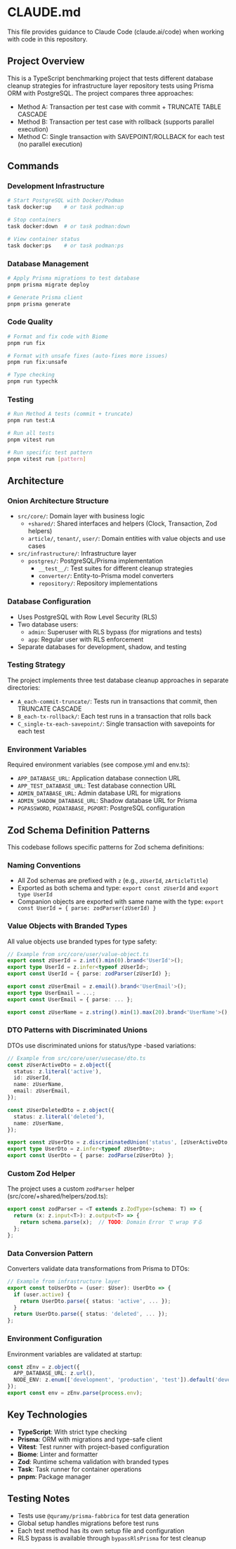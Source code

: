 # CLAUDE.md

This file provides guidance to Claude Code (claude.ai/code) when working with code in this repository.

## Project Overview

This is a TypeScript benchmarking project that tests different database cleanup strategies for infrastructure layer repository tests using Prisma ORM with PostgreSQL. The project compares three approaches:
- Method A: Transaction per test case with commit + TRUNCATE TABLE CASCADE
- Method B: Transaction per test case with rollback (supports parallel execution)
- Method C: Single transaction with SAVEPOINT/ROLLBACK for each test (no parallel execution)

## Commands

### Development Infrastructure
```bash
# Start PostgreSQL with Docker/Podman
task docker:up    # or task podman:up

# Stop containers
task docker:down  # or task podman:down

# View container status
task docker:ps    # or task podman:ps
```

### Database Management
```bash
# Apply Prisma migrations to test database
pnpm prisma migrate deploy

# Generate Prisma client
pnpm prisma generate
```

### Code Quality
```bash
# Format and fix code with Biome
pnpm run fix

# Format with unsafe fixes (auto-fixes more issues)
pnpm run fix:unsafe

# Type checking
pnpm run typechk
```

### Testing
```bash
# Run Method A tests (commit + truncate)
pnpm run test:A

# Run all tests
pnpm vitest run

# Run specific test pattern
pnpm vitest run [pattern]
```

## Architecture

### Onion Architecture Structure
- `src/core/`: Domain layer with business logic
  - `+shared/`: Shared interfaces and helpers (Clock, Transaction, Zod helpers)
  - `article/`, `tenant/`, `user/`: Domain entities with value objects and use cases
- `src/infrastructure/`: Infrastructure layer
  - `postgres/`: PostgreSQL/Prisma implementation
    - `__test__/`: Test suites for different cleanup strategies
    - `converter/`: Entity-to-Prisma model converters
    - `repository/`: Repository implementations

### Database Configuration
- Uses PostgreSQL with Row Level Security (RLS)
- Two database users:
  - `admin`: Superuser with RLS bypass (for migrations and tests)
  - `app`: Regular user with RLS enforcement
- Separate databases for development, shadow, and testing

### Testing Strategy
The project implements three test database cleanup approaches in separate directories:
- `A_each-commit-truncate/`: Tests run in transactions that commit, then TRUNCATE CASCADE
- `B_each-tx-rollback/`: Each test runs in a transaction that rolls back
- `C_single-tx-each-savepoint/`: Single transaction with savepoints for each test

### Environment Variables
Required environment variables (see compose.yml and env.ts):
- `APP_DATABASE_URL`: Application database connection URL
- `APP_TEST_DATABASE_URL`: Test database connection URL
- `ADMIN_DATABASE_URL`: Admin database URL for migrations
- `ADMIN_SHADOW_DATABASE_URL`: Shadow database URL for Prisma
- `PGPASSWORD`, `PGDATABASE`, `PGPORT`: PostgreSQL configuration

## Zod Schema Definition Patterns

This codebase follows specific patterns for Zod schema definitions:

### Naming Conventions
- All Zod schemas are prefixed with `z` (e.g., `zUserId`, `zArticleTitle`)
- Exported as both schema and type: `export const zUserId` and `export type UserId`
- Companion objects are exported with same name with the type: `export const UserId = { parse: zodParser(zUserId) }`

### Value Objects with Branded Types
All value objects use branded types for type safety:
```typescript
// Example from src/core/user/value-object.ts
export const zUserId = z.int().min(0).brand<'UserId'>();
export type UserId = z.infer<typeof zUserId>;
export const UserId = { parse: zodParser(zUserId) };

export const zUserEmail = z.email().brand<'UserEmail'>();
export type UserEmail = ...;
export const UserEmail = { parse: ... };

export const zUserName = z.string().min(1).max(20).brand<'UserName'>();
```

### DTO Patterns with Discriminated Unions
DTOs use discriminated unions for status/type -based variations:
```typescript
// Example from src/core/user/usecase/dto.ts
const zUserActiveDto = z.object({
  status: z.literal('active'),
  id: zUserId,
  name: zUserName,
  email: zUserEmail,
});

const zUserDeletedDto = z.object({
  status: z.literal('deleted'),
  name: zUserName,
});

export const zUserDto = z.discriminatedUnion('status', [zUserActiveDto, zUserDeletedDto]);
export type UserDto = z.infer<typeof zUserDto>;
export const UserDto = { parse: zodParse(zUserDto) };
```

### Custom Zod Helper
The project uses a custom `zodParser` helper (src/core/+shared/helpers/zod.ts):
```typescript
export const zodParser = <T extends z.ZodType>(schema: T) => {
  return (x: z.input<T>): z.output<T> => {
    return schema.parse(x);  // TODO: Domain Error で wrap する
  };
};
```

### Data Conversion Pattern
Converters validate data transformations from Prisma to DTOs:
```typescript
// Example from infrastructure layer
export const toUserDto = (user: $User): UserDto => {
  if (user.active) {
    return UserDto.parse({ status: 'active', ... });
  }
  return UserDto.parse({ status: 'deleted', ... });
};
```

### Environment Configuration
Environment variables are validated at startup:
```typescript
const zEnv = z.object({
  APP_DATABASE_URL: z.url(),
  NODE_ENV: z.enum(['development', 'production', 'test']).default('development'),
});
export const env = zEnv.parse(process.env);
```

## Key Technologies
- **TypeScript**: With strict type checking
- **Prisma**: ORM with migrations and type-safe client
- **Vitest**: Test runner with project-based configuration
- **Biome**: Linter and formatter
- **Zod**: Runtime schema validation with branded types
- **Task**: Task runner for container operations
- **pnpm**: Package manager

## Testing Notes
- Tests use `@quramy/prisma-fabbrica` for test data generation
- Global setup handles migrations before test runs
- Each test method has its own setup file and configuration
- RLS bypass is available through `bypassRlsPrisma` for test cleanup
